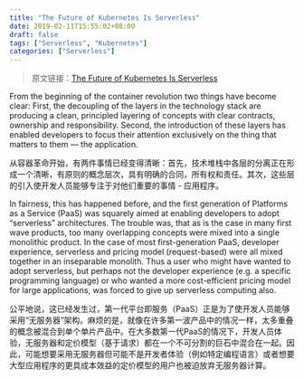 ```yaml
---
title: "The Future of Kubernetes Is Serverless"
date: 2019-02-11T15:55:02+08:00
draft: false
tags: ["Serverless", "Kubernetes"]
categories: ["Serverless"]
---
```


> 原文链接：[The Future of Kubernetes Is Serverless](https://thenewstack.io/the-future-of-kubernetes-is-serverless/)

From the beginning of the container revolution two things have become clear: First, the decoupling of the layers in the technology stack are producing a clean, principled layering of concepts with clear contracts, ownership and responsibility. Second, the introduction of these layers has enabled developers to focus their attention exclusively on the thing that matters to them — the application.

从容器革命开始，有两件事情已经变得清晰：首先，技术堆栈中各层的分离正在形成一个清晰，有原则的概念层次，具有明确的合同，所有权和责任。其次，这些层的引入使开发人员能够专注于对他们重要的事情 - 应用程序。

In fairness, this has happened before, and the first generation of Platforms as a Service (PaaS) was squarely aimed at enabling developers to adopt “serverless” architectures. The trouble was, that as is the case in many first wave products, too many overlapping concepts were mixed into a single monolithic product. In the case of most first-generation PaaS, developer experience, serverless and pricing model (request-based) were all mixed together in an inseparable monolith.  Thus a user who might have wanted to adopt serverless, but perhaps not the developer experience (e.g. a specific programming language) or who wanted a more cost-efficient pricing model for large applications, was forced to give up serverless computing also.

公平地说，这已经发生过，第一代平台即服务（PaaS）正是为了使开发人员能够采用“无服务器”架构。麻烦的是，就像在许多第一波产品中的情况一样，太多重叠的概念被混合到单个单片产品中。在大多数第一代PaaS的情况下，开发人员体验，无服务器和定价模型（基于请求）都在一个不可分割的巨石中混合在一起。因此，可能想要采用无服务器但可能不是开发者体验（例如特定编程语言）或者想要大型应用程序的更具成本效益的定价模型的用户也被迫放弃无服务器计算。